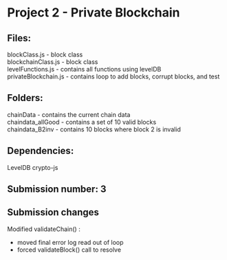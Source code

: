 # Project 2 -  Private Blockchain

## Files:

blockClass.js - block class <br>
blockchainClass.js - block class <br>
levelFunctions.js - contains all functions using levelDB <br>
privateBlockchain.js - contains loop to add blocks, corrupt blocks, and test <br>

## Folders:

chainData - contains the current chain data <br> 
chaindata_allGood - contains a set of 10 valid blocks <br>
chaindata_B2inv - contains 10 blocks where block 2 is invalid <br>

## Dependencies:

LevelDB
crypto-js

## Submission number: 3

## Submission changes

Modified validateChain() : <br>
* moved final error log read out of loop
* forced validateBlock() call to resolve